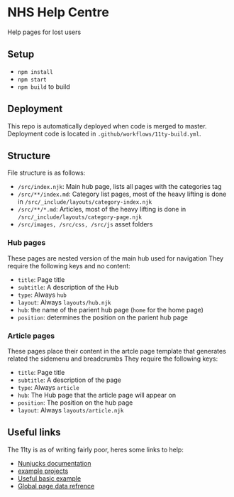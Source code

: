 # NHS Help Centre
Help pages for lost users

## Setup
- `npm install`
- `npm start`
- `npm build` to build

## Deployment
This repo is automatically deployed when code is merged to master. Deployment code is located in `.github/workflows/11ty-build.yml`.

## Structure
File structure is as follows:

- `/src/index.njk`: Main hub page, lists all pages with the categories tag
- `/src/**/index.md`: Category list pages, most of the heavy lifting is done in `/src/_include/layouts/category-index.njk`
- `/src/**/*.md`: Articles, most of the heavy lifting is done in `/src/_include/layouts/category-page.njk`
- `/src/images, /src/css, /src/js` asset folders

### Hub pages
These pages are nested version of the main hub used for navigation
They require the following keys and no content:

- `title`: Page title
- `subtitle`: A description of the Hub
- `type`: Always `hub`
- `layout`: Always `layouts/hub.njk`
- `hub`: the name of the parient hub page (`home` for the home page)
- `position`: determines the position on the parient hub page

### Article pages
These pages place their content in the artcle page template that generates related the sidemenu and breadcrumbs
They require the following keys:

- `title`: Page title
- `subtitle`: A description of the page
- `type`: Always `article`
- `hub`: The Hub page that the article page will appear on
- `position`: The position on the hub page
- `layout`: Always `layouts/article.njk`

## Useful links
The 11ty is as of writing fairly poor, heres some links to help:

- [Nunjucks documentation](https://mozilla.github.io/nunjucks/templating.html)
- [example projects](https://www.11ty.dev/docs/starter/)
- [Useful basic example](https://github.com/philhawksworth/eleventyone)
- [Global page data refrence](https://www.11ty.dev/docs/data-eleventy-supplied/)
